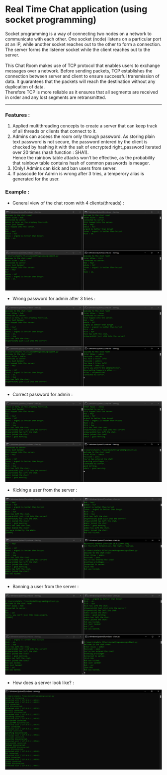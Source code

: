 # **Real Time Chat application (using socket programming)**

Socket programming is a way of connecting two nodes on a network to communicate with each other. One socket (node) listens on a particular port at an IP, while another socket reaches out to the other to form a connection. The server forms the listener socket while the client reaches out to the server.
<br /><br />
This Chat Room makes use of TCP protocol that enables users to exchange messages over a network. Before sending packets, TCP establishes the connection between server and client to ensure successful transmission of data. 
It guarantees that the packets will reach the destination without any duplication of data.<br />Therefore TCP is more reliable as it ensures that all segments are received in order and any lost segments are retransmitted. 

---

### Features :
1. Applied multithreading concepts to create a server that can keep track of all threads or clients that connect to it. 
2. Admins can access the room only through password. As storing plain text password is not secure, the password entered by the client is checked by hashing it with the salt of encrypted right_password iterated over 20 times (hash function : SHA1).    
   Hence the rainbow table attacks won’t be effective, as the probability that rainbow table contains hash of common passwords is meager.
3. (Only) Admins can kick and ban users from server.
4. If passcode for Admin is wrong after 3 tries, a temperory alias is generated for the user.

### Example :
- General view of the chat room with 4 clients(threads) : 

![](/images/1..png)

- Wrong password for admin after 3 tries : 

![](/images/2..png)

- Correct password for admin :

![](/images/3..png)

- Kicking a user from the server : 

![](/images/4..png)

- Banning a user from the server :

![](/images/5..png)

- How does a server look like? :

![](/images/6..png)


